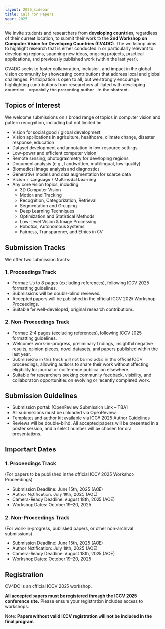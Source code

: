 ```yaml
---
layout: 2025_sidebar
title: Call for Papers
year: 2025
---
```


We invite students and researchers from **developing countries**, regardless of their current location, to submit their work to the **2nd Workshop on Computer Vision for Developing Countries (CV4DC)**. The workshop aims to highlight research that is either conducted in or particularly relevant to developing regions, spanning new ideas, ongoing projects, practical applications, and previously published work (within the last year).

CV4DC seeks to foster collaboration, inclusion, and impact in the global vision community by showcasing contributions that address local and global challenges. Participation is open to all, but we strongly encourage highlighting contributions from researchers affiliated with developing countries—especially the presenting author—in the abstract.

## Topics of Interest

We welcome submissions on a broad range of topics in computer vision and pattern recognition, including but not limited to:
- Vision for social good / global development
- Vision applications in agriculture, healthcare, climate change, disaster response, education
- Dataset development and annotation in low-resource settings
- Low-power and efficient computer vision
- Remote sensing, photogrammetry for developing regions
- Document analysis (e.g., handwritten, multilingual, low-quality)
- Biomedical image analysis and diagnostics
- Generative models and data augmentation for scarce data
- Vision + Language / Multimodal Learning
- Any core vision topics, including:
    - 3D Computer Vision
    - Motion and Tracking
    - Recognition, Categorization, Retrieval
    - Segmentation and Grouping
    - Deep Learning Techniques
    - Optimization and Statistical Methods
    - Low-Level Vision & Image Processing
    - Robotics, Autonomous Systems
    - Fairness, Transparency, and Ethics in CV

## Submission Tracks

We offer two submission tracks:

### 1. Proceedings Track
- Format: Up to 8 pages (excluding references), following ICCV 2025 formatting guidelines.
- Submissions will be double-blind reviewed.
- Accepted papers will be published in the official ICCV 2025 Workshop Proceedings.
- Suitable for well-developed, original research contributions.

### 2. Non-Proceedings Track
- Format: 2–4 pages (excluding references), following ICCV 2025 formatting guidelines.
- Welcomes work-in-progress, preliminary findings, insightful negative results, opinion pieces, novel datasets, and papers published within the last year.
- Submissions in this track will not be included in the official ICCV proceedings, allowing authors to share their work without affecting eligibility for journal or conference publication elsewhere.
- Suitable for researchers seeking community feedback, visibility, and collaboration opportunities on evolving or recently completed work.

## Submission Guidelines
- Submission portal: [OpenReview Submission Link – TBA]
- All submissions must be uploaded via OpenReview.
- Templates and author kit available via ICCV 2025 Author Guidelines
- Reviews will be double-blind. All accepted papers will be presented in a poster session, and a select number will be chosen for oral presentations.

## Important Dates

### 1. Proceedings Track
(For papers to be published in the official ICCV 2025 Workshop Proceedings)
- Submission Deadline: June 15th, 2025 (AOE)
- Author Notification: July 18th, 2025 (AOE)
- Camera-Ready Deadline: August 18th, 2025 (AOE)
- Workshop Dates: October 19–20, 2025

### 2. Non-Proceedings Track
(For work-in-progress, published papers, or other non-archival submissions)
- Submission Deadline: June 15th, 2025 (AOE)
- Author Notification: July 18th, 2025 (AOE)
- Camera-Ready Deadline: August 18th, 2025 (AOE)
- Workshop Dates: October 19–20, 2025

## Registration
CV4DC is an official ICCV 2025 workshop.

**All accepted papers must be registered through the ICCV 2025 conference site.** Please ensure your registration includes access to workshops.

Note: **Papers without valid ICCV registration will not be included in the final program.**
